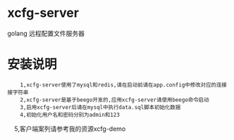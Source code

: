 # xcfg-server
golang 远程配置文件服务器

# 安装说明
        1,xcfg-server使用了mysql和redis,请在启动前请在app.config中修改对应的连接接字符串
        2,xcfg-server是基于beego开发的,应用xcfg-server请使用beego命令启动
        3,启用xcfg-server后请在mysql中执行data.sql脚本初始化数据
        4,初始化用户名和密码分别为admin和123
        5,客户端案列请参考我的资源xcfg-demo
